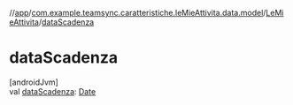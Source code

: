 //[app](../../../index.md)/[com.example.teamsync.caratteristiche.leMieAttivita.data.model](../index.md)/[LeMieAttivita](index.md)/[dataScadenza](data-scadenza.md)

# dataScadenza

[androidJvm]\
val [dataScadenza](data-scadenza.md): [Date](https://developer.android.com/reference/kotlin/java/util/Date.html)
